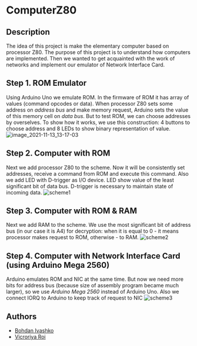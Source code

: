 # ComputerZ80
## Description
The idea of this project is make the elementary computer based on processor Z80. The purpose of this project is to understand how computers are implemented. Then we wanted to get acquainted with the work of networks and implement our emulator of Network Interface Card.
## Step 1. ROM Emulator
Using Arduino Uno we emulate ROM. In the firmware of ROM it has array of values (command opcodes or data). When processor Z80 sets some address on *address bus* and make memory request, Arduino sets the value of this memory cell on *data bus*. But to test ROM, we can choose addresses by overselves. To show how it works, we use this construction: 4 buttons to choose address and 8 LEDs to show binary representation of value.
![image_2021-11-13_13-17-03](https://user-images.githubusercontent.com/44781809/141636375-8cedacd9-56b2-43ee-9ef2-e50469a8e96e.png)
## Step 2. Computer with ROM
Next we add processor Z80 to the scheme. Now it will be consistently set addresses, receive a command from ROM and execute this command. Also we add LED with D-trigger as I/O device. LED show value of the least significant bit of data bus. D-trigger is necessary to maintain state of incoming data.
![scheme1](https://user-images.githubusercontent.com/73237406/146649732-eb3be2c9-224a-4370-9a25-bebd65be9237.png)
## Step 3. Computer with ROM & RAM
Next we add RAM to the scheme. We use the most significant bit of address bus (in our case it is A4) for decryption: when it is equal to 0 - it means processor makes request to ROM, otherwise - to RAM.
![scheme2](https://user-images.githubusercontent.com/44781809/149593135-c011ff70-edae-4cca-b45a-8c10bd4a4f19.png)
## Step 4. Computer with Network Interface Card (using Arduino Mega 2560)
Arduino emulates ROM and NIC at the same time. But now we need more bits for address bus (because size of assembly program became much larger), so we use *Arduino Mega 2560* instead of Arduino Uno. Also we connect IORQ to Arduino to keep track of request to NIC
![scheme3](https://user-images.githubusercontent.com/44781809/149598967-2192eff7-9e4b-4e9b-8fe7-e38556c9d816.png)
## Authors
* [Bohdan Ivashko](https://github.com/bohdaholas)
* [Vicroriya Roi](https://github.com/VictoriyaRoy)

